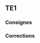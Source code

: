 ## TE1

### Consignes

    

### Corrections


[](https://raw.githubusercontent.com/gottburgm/Share/90ccbcaf8ee7883fbc14055e749111dc56c289a0/PGITF/MBT/Tests/2017-2018/PDF/TE1-CONSIGNES.pdf)

